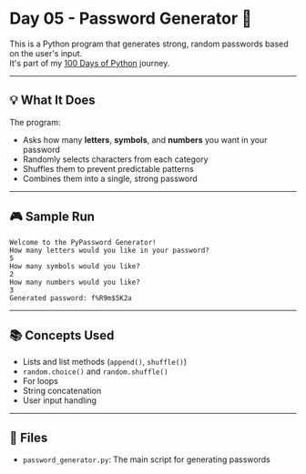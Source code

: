 # Day 05 - Password Generator 🔐

This is a Python program that generates strong, random passwords based on the user's input.  
It's part of my [100 Days of Python](https://github.com/basarkaankoc/100-days-of-python) journey.

---

## 💡 What It Does

The program:
- Asks how many **letters**, **symbols**, and **numbers** you want in your password
- Randomly selects characters from each category
- Shuffles them to prevent predictable patterns
- Combines them into a single, strong password

---

## 🎮 Sample Run

```
Welcome to the PyPassword Generator!
How many letters would you like in your password?
5
How many symbols would you like?
2
How many numbers would you like?
3
Generated password: f%R9m$5K2a
```

---

## 📚 Concepts Used

- Lists and list methods (`append()`, `shuffle()`)
- `random.choice()` and `random.shuffle()`
- For loops
- String concatenation
- User input handling

---

## 📄 Files

- `password_generator.py`: The main script for generating passwords
